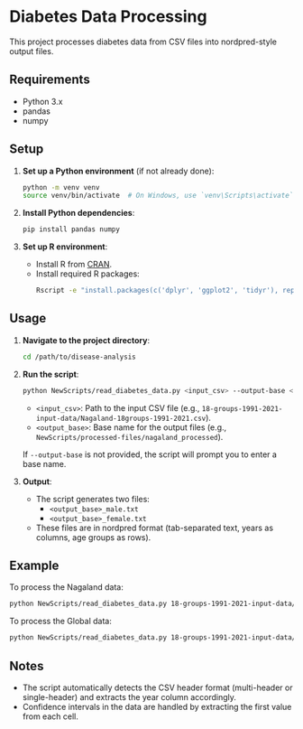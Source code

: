 # Diabetes Data Processing

This project processes diabetes data from CSV files into nordpred-style output files.

## Requirements

- Python 3.x
- pandas
- numpy

## Setup

1. **Set up a Python environment** (if not already done):
   ```bash
   python -m venv venv
   source venv/bin/activate  # On Windows, use `venv\Scripts\activate`
   ```

2. **Install Python dependencies**:
   ```bash
   pip install pandas numpy
   ```

3. **Set up R environment**:
   - Install R from [CRAN](https://cran.r-project.org/).
   - Install required R packages:
     ```bash
     Rscript -e "install.packages(c('dplyr', 'ggplot2', 'tidyr'), repos='https://cran.rstudio.com/')"
     ```

## Usage

1. **Navigate to the project directory**:
   ```bash
   cd /path/to/disease-analysis
   ```

2. **Run the script**:
   ```bash
   python NewScripts/read_diabetes_data.py <input_csv> --output-base <output_base>
   ```
   - `<input_csv>`: Path to the input CSV file (e.g., `18-groups-1991-2021-input-data/Nagaland-18groups-1991-2021.csv`).
   - `<output_base>`: Base name for the output files (e.g., `NewScripts/processed-files/nagaland_processed`).

   If `--output-base` is not provided, the script will prompt you to enter a base name.

3. **Output**:
   - The script generates two files:
     - `<output_base>_male.txt`
     - `<output_base>_female.txt`
   - These files are in nordpred format (tab-separated text, years as columns, age groups as rows).

## Example

To process the Nagaland data:
```bash
python NewScripts/read_diabetes_data.py 18-groups-1991-2021-input-data/Nagaland-18groups-1991-2021.csv --output-base NewScripts/processed-files/nagaland_processed
```

To process the Global data:
```bash
python NewScripts/read_diabetes_data.py 18-groups-1991-2021-input-data/GlobalType1-18groups-1991-2021.csv --output-base NewScripts/processed-files/global_processed
```

## Notes

- The script automatically detects the CSV header format (multi-header or single-header) and extracts the year column accordingly.
- Confidence intervals in the data are handled by extracting the first value from each cell.
